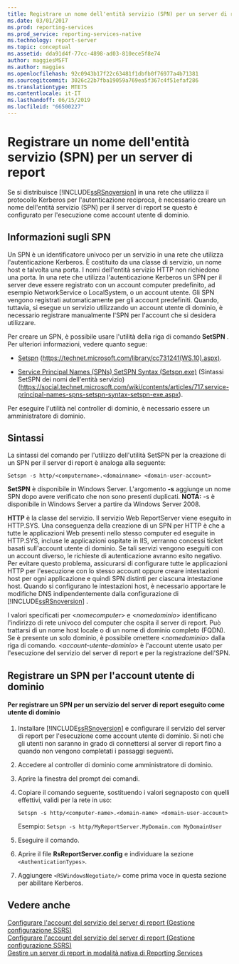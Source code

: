 ```yaml
---
title: Registrare un nome dell'entità servizio (SPN) per un server di report | Microsoft Docs
ms.date: 03/01/2017
ms.prod: reporting-services
ms.prod_service: reporting-services-native
ms.technology: report-server
ms.topic: conceptual
ms.assetid: dda91d4f-77cc-4898-ad03-810ece5f8e74
author: maggiesMSFT
ms.author: maggies
ms.openlocfilehash: 92c0943b17f22c63481f1dbfb0f76977a4b71381
ms.sourcegitcommit: 3026c22b7fba19059a769ea5f367c4f51efaf286
ms.translationtype: MTE75
ms.contentlocale: it-IT
ms.lasthandoff: 06/15/2019
ms.locfileid: "66500227"
---
```

# <a name="register-a-service-principal-name-spn-for-a-report-server"></a>Registrare un nome dell'entità servizio (SPN) per un server di report
  Se si distribuisce [!INCLUDE[ssRSnoversion](../../includes/ssrsnoversion-md.md)] in una rete che utilizza il protocollo Kerberos per l'autenticazione reciproca, è necessario creare un nome dell'entità servizio (SPN) per il server di report se questo è configurato per l'esecuzione come account utente di dominio.  
  
## <a name="about-spns"></a>Informazioni sugli SPN  
 Un SPN è un identificatore univoco per un servizio in una rete che utilizza l'autenticazione Kerberos. È costituito da una classe di servizio, un nome host e talvolta una porta. I nomi dell'entità servizio HTTP non richiedono una porta. In una rete che utilizza l'autenticazione Kerberos un SPN per il server deve essere registrato con un account computer predefinito, ad esempio NetworkService o LocalSystem, o un account utente. Gli SPN vengono registrati automaticamente per gli account predefiniti. Quando, tuttavia, si esegue un servizio utilizzando un account utente di dominio, è necessario registrare manualmente l'SPN per l'account che si desidera utilizzare.  
  
 Per creare un SPN, è possibile usare l'utilità della riga di comando **SetSPN** . Per ulteriori informazioni, vedere quanto segue:  
  
-   [Setspn](https://technet.microsoft.com/library/cc731241\(WS.10\).aspx) (https://technet.microsoft.com/library/cc731241(WS.10).aspx).  
  
-   [Service Principal Names (SPNs) SetSPN Syntax (Setspn.exe)](https://social.technet.microsoft.com/wiki/contents/articles/717.service-principal-names-spns-setspn-syntax-setspn-exe.aspx) (Sintassi SetSPN dei nomi dell'entità servizio) (https://social.technet.microsoft.com/wiki/contents/articles/717.service-principal-names-spns-setspn-syntax-setspn-exe.aspx).  
  
 Per eseguire l'utilità nel controller di dominio, è necessario essere un amministratore di dominio.  
  
## <a name="syntax"></a>Sintassi  
 La sintassi del comando per l'utilizzo dell'utilità SetSPN per la creazione di un SPN per il server di report è analoga alla seguente:  
  
```  
Setspn -s http/<computername>.<domainname> <domain-user-account>  
```  
  
 **SetSPN** è disponibile in Windows Server. L'argomento **-s** aggiunge un nome SPN dopo avere verificato che non sono presenti duplicati. **NOTA:** -s è disponibile in Windows Server a partire da Windows Server 2008.  
  
 **HTTP** è la classe del servizio. Il servizio Web ReportServer viene eseguito in HTTP.SYS. Una conseguenza della creazione di un SPN per HTTP è che a tutte le applicazioni Web presenti nello stesso computer ed eseguite in HTTP.SYS, incluse le applicazioni ospitate in IIS, verranno concessi ticket basati sull'account utente di dominio. Se tali servizi vengono eseguiti con un account diverso, le richieste di autenticazione avranno esito negativo. Per evitare questo problema, assicurarsi di configurare tutte le applicazioni HTTP per l'esecuzione con lo stesso account oppure creare intestazioni host per ogni applicazione e quindi SPN distinti per ciascuna intestazione host. Quando si configurano le intestazioni host, è necessario apportare le modifiche DNS indipendentemente dalla configurazione di [!INCLUDE[ssRSnoversion](../../includes/ssrsnoversion-md.md)] .  
  
 I valori specificati per \<*nomecomputer*> e \<*nomedominio*> identificano l'indirizzo di rete univoco del computer che ospita il server di report. Può trattarsi di un nome host locale o di un nome di dominio completo (FQDN). Se è presente un solo dominio, è possibile omettere \<*nomedominio*> dalla riga di comando. \<*account-utente-dominio*> è l'account utente usato per l'esecuzione del servizio del server di report e per la registrazione dell'SPN.  
  
## <a name="register-an-spn-for-domain-user-account"></a>Registrare un SPN per l'account utente di dominio  
  
#### <a name="to-register-an-spn-for-a-report-server-service-running-as-a-domain-user"></a>Per registrare un SPN per un servizio del server di report eseguito come utente di dominio  
  
1.  Installare [!INCLUDE[ssRSnoversion](../../includes/ssrsnoversion-md.md)] e configurare il servizio del server di report per l'esecuzione come account utente di dominio. Si noti che gli utenti non saranno in grado di connettersi al server di report fino a quando non vengono completati i passaggi seguenti.  
  
2.  Accedere al controller di dominio come amministratore di dominio.  
  
3.  Aprire la finestra del prompt dei comandi.  
  
4.  Copiare il comando seguente, sostituendo i valori segnaposto con quelli effettivi, validi per la rete in uso:  
  
    ```  
    Setspn -s http/<computer-name>.<domain-name> <domain-user-account>  
    ```  
  
     Esempio: `Setspn -s http/MyReportServer.MyDomain.com MyDomainUser`  
  
5.  Eseguire il comando.  
  
6.  Aprire il file **RsReportServer.config** e individuare la sezione `<AuthenticationTypes>`.  
  
7.  Aggiungere `<RSWindowsNegotiate/>` come prima voce in questa sezione per abilitare Kerberos.  
  
## <a name="see-also"></a>Vedere anche  
 [Configurare l'account del servizio del server di report &#40;Gestione configurazione SSRS&#41;](../install-windows/configure-the-report-server-service-account-ssrs-configuration-manager.md)   
 [Configurare l'account del servizio del server di report &#40;Gestione configurazione SSRS&#41;](../../reporting-services/install-windows/configure-the-report-server-service-account-ssrs-configuration-manager.md)   
 [Gestire un server di report in modalità nativa di Reporting Services](../../reporting-services/report-server/manage-a-reporting-services-native-mode-report-server.md)  
  
  

